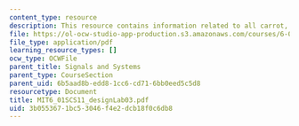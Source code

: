 ```yaml
---
content_type: resource
description: This resource contains information related to all carrot, no stick.
file: https://ol-ocw-studio-app-production.s3.amazonaws.com/courses/6-01sc-introduction-to-electrical-engineering-and-computer-science-i-spring-2011/3b0553671bc53046f4e2dcb18f0c6db8_MIT6_01SCS11_designLab03.pdf
file_type: application/pdf
learning_resource_types: []
ocw_type: OCWFile
parent_title: Signals and Systems
parent_type: CourseSection
parent_uid: 6b5aad8b-edd8-1cc6-cd71-6bb0eed5c5d8
resourcetype: Document
title: MIT6_01SCS11_designLab03.pdf
uid: 3b055367-1bc5-3046-f4e2-dcb18f0c6db8
---
```

